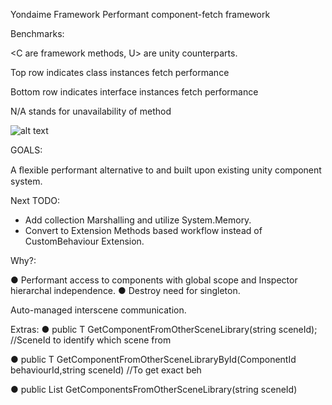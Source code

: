 Yondaime Framework
Performant component-fetch framework

Benchmarks:

<C are framework methods, U> are unity counterparts.

Top row indicates class instances fetch performance

Bottom row indicates interface instances fetch performance

N/A stands for unavailability of method

![alt text]( https://i.ibb.co/gJ37x9J/Test.jpg )


GOALS:

A ﬂexible performant alternative to and built upon
existing unity component system.

Next TODO:

- Add collection Marshalling and utilize System.Memory.
- Convert to Extension Methods based workflow instead of CustomBehaviour Extension.

Why?:

● Performant access to components with global scope and Inspector hierarchal independence.
● Destroy need for singleton.


Auto-managed interscene communication.

Extras:
● public T GetComponentFromOtherSceneLibrary<T>(string sceneId); //SceneId to identify which scene from

● public T GetComponentFromOtherSceneLibraryById<T>(ComponentId behaviourId,string sceneId) //To get exact beh

● public List<T> GetComponentsFromOtherSceneLibrary<T>(string sceneId)
